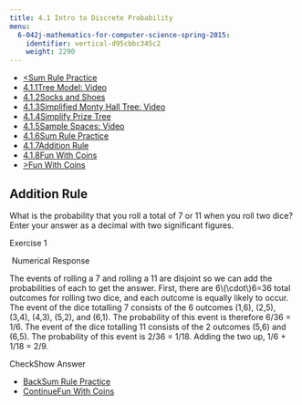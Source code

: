 ```yaml
---
title: 4.1 Intro to Discrete Probability
menu:
  6-042j-mathematics-for-computer-science-spring-2015:
    identifier: vertical-d95cbbc345c2
    weight: 2290
---
```

*   [<Sum Rule Practice](/courses/electrical-engineering-and-computer-science/6-042j-mathematics-for-computer-science-spring-2015/probability/tp11-2/vertical-eb54695f6f66)
*   [4.1.1Tree Model: Video](/courses/electrical-engineering-and-computer-science/6-042j-mathematics-for-computer-science-spring-2015/probability/tp11-2)
*   [4.1.2Socks and Shoes](/courses/electrical-engineering-and-computer-science/6-042j-mathematics-for-computer-science-spring-2015/probability/tp11-2/vertical-dcc88d262213)
*   [4.1.3Simplified Monty Hall Tree: Video](/courses/electrical-engineering-and-computer-science/6-042j-mathematics-for-computer-science-spring-2015/probability/tp11-2/vertical-65858dc50455)
*   [4.1.4Simplify Prize Tree](/courses/electrical-engineering-and-computer-science/6-042j-mathematics-for-computer-science-spring-2015/probability/tp11-2/vertical-9542d6e9bbc8)
*   [4.1.5Sample Spaces: Video](/courses/electrical-engineering-and-computer-science/6-042j-mathematics-for-computer-science-spring-2015/probability/tp11-2/vertical-7e0be1baca38)
*   [4.1.6Sum Rule Practice](/courses/electrical-engineering-and-computer-science/6-042j-mathematics-for-computer-science-spring-2015/probability/tp11-2/vertical-eb54695f6f66)
*   [4.1.7Addition Rule](/courses/electrical-engineering-and-computer-science/6-042j-mathematics-for-computer-science-spring-2015/probability/tp11-2/vertical-d95cbbc345c2)
*   [4.1.8Fun With Coins](/courses/electrical-engineering-and-computer-science/6-042j-mathematics-for-computer-science-spring-2015/probability/tp11-2/vertical-a2b75a4824b8)
*   [\>Fun With Coins](/courses/electrical-engineering-and-computer-science/6-042j-mathematics-for-computer-science-spring-2015/probability/tp11-2/vertical-a2b75a4824b8)

Addition Rule
-------------

What is the probability that you roll a total of 7 or 11 when you roll two dice? Enter your answer as a decimal with two significant figures.

Exercise 1

&nbsp;Numerical Response&nbsp;

The events of rolling a 7 and rolling a 11 are disjoint so we can add the probabilities of each to get the answer. First, there are 6\\(\\cdot\\)6=36 total outcomes for rolling two dice, and each outcome is equally likely to occur. The event of the dice totalling 7 consists of the 6 outcomes (1,6), (2,5), (3,4), (4,3), (5,2), and (6,1). The probability of this event is therefore 6/36 = 1/6. The event of the dice totalling 11 consists of the 2 outcomes (5,6) and (6,5). The probability of this event is 2/36 = 1/18. Adding the two up, 1/6 + 1/18 = 2/9.

CheckShow Answer

*   [BackSum Rule Practice](/courses/electrical-engineering-and-computer-science/6-042j-mathematics-for-computer-science-spring-2015/probability/tp11-2/vertical-eb54695f6f66)
*   [ContinueFun With Coins](/courses/electrical-engineering-and-computer-science/6-042j-mathematics-for-computer-science-spring-2015/probability/tp11-2/vertical-a2b75a4824b8)